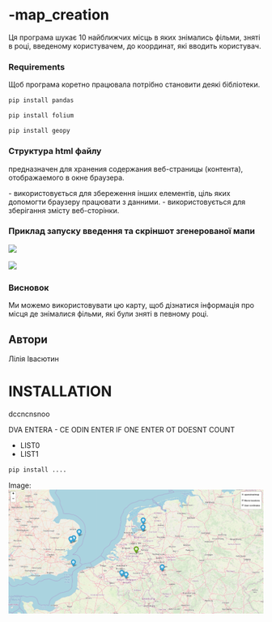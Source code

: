 # -map_creation

Ця програма шукає 10 найближчих місць в яких знімались фільми, зняті в році, введеному користувачем, до координат, які вводить користувач.

### Requirements
Щоб програма коретно працювала потрібно становити деякі бібліотеки.
```
pip install pandas
```


```
pip install folium
```

```
pip install geopy
```


### Структура html файлу
предназначен для хранения содержания веб-страницы (контента), отображаемого в окне браузера.
<head> - використовується для збереження інших елементів, ціль яких допомогти браузеру працювати з данними.
<body> - використовується для зберігання змісту веб-сторінки.



### Приклад запуску введення та скріншот згенерованої мапи
![](посилання)

![](посилання)


### Висновок
Ми можемо використовувати цю карту, щоб дізнатися інформація про місця де знімалися фільми, які були зняті в певному році.


## Автори
Лілія Івасютин











# INSTALLATION

dccncnsnoo

DVA ENTERA - CE ODIN ENTER
IF ONE ENTER OT DOESNT COUNT

* LIST0
* LIST1

```bash
pip install ....
```

Image:
![](image.png)